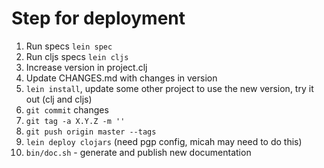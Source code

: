 # Step for deployment

1) Run specs `lein spec`
2) Run cljs specs `lein cljs`
3) Increase version in project.clj
4) Update CHANGES.md with changes in version
5) `lein install`, update some other project to use the new version, try it out (clj and cljs)
6) `git commit` changes
7) `git tag -a X.Y.Z -m ''`
8) `git push origin master --tags`
9) `lein deploy clojars` (need pgp config, micah may need to do this)
10) `bin/doc.sh` - generate and publish new documentation
